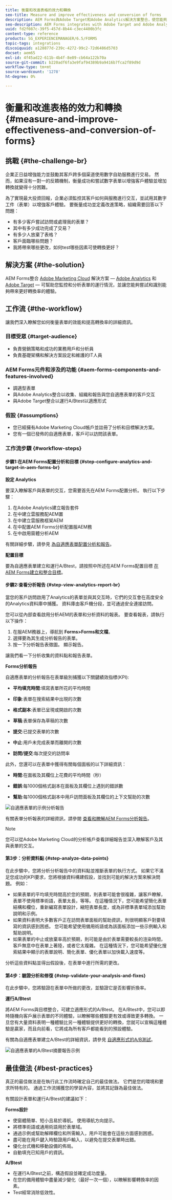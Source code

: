 ```yaml
---
title: 衡量和改進表格的效力和轉換
seo-title: Measure and improve effectiveness and conversion of forms
description: AEM Forms與Adobe Target和Adobe Analytics解決方案整合，使您能夠測量和改進表單的效能和轉換率。
seo-description: AEM Forms integrates with Adobe Target and Adobe Analytics solutions that allows you to measure and improve the performance and conversion rate of your forms.
uuid: fd2f087c-39f5-457d-8b44-c3ec4400b3fc
content-type: reference
products: SG_EXPERIENCEMANAGER/6.5/FORMS
topic-tags: integrations
discoiquuid: a128877d-239c-4272-99c2-72d6486d5703
docset: aem65
exl-id: 4f45ad22-611b-4b4f-8e89-cb64a122b70a
source-git-commit: b220adf6fa3e9faf94389b9a9416b7fca2f89d9d
workflow-type: tm+mt
source-wordcount: '1278'
ht-degree: 0%

---
```


# 衡量和改進表格的效力和轉換{#measure-and-improve-effectiveness-and-conversion-of-forms}

## 挑戰 {#the-challenge-br}

企業正日益增強能力並鼓勵其客戶跨多個渠道使用數字自助服務進行交易。 然而，如果沒有一對一的反饋機制，衡量成功和嘗試數字表單以增強客戶體驗並增加轉換就變得十分困難。

為了實現最大投資回報，企業必須監控其客戶如何與服務進行交互，並試用其數字工件（表單）以增強客戶體驗。 要衡量成功並定義改進策略，組織需要回答以下問題：

* 有多少客戶嘗試訪問或處理我的表單？
* 其中有多少成功完成了交易？
* 有多少人放棄了表格？
* 客戶面臨哪些問題？
* 我將帶來哪些更改，如何test哪些因素可使轉換更好？

## 解決方案 {#the-solution}

AEM Forms整合 [Adobe Marketing Cloud](https://www.adobe.com/marketing-cloud.html) 解決方案 —  [Adobe Analytics](https://www.adobe.com/marketing-cloud/web-analytics.html) 和 [Adobe Target](https://www.adobe.com/marketing-cloud/testing-targeting.html)  — 可幫助您監控和分析表單的運行情況，並讓您能夠嘗試和識別能夠帶來更好轉換率的體驗。

## 工作流 {#the-workflow}

讓我們深入瞭解您如何衡量表單的效能和提高轉換率的詳細資訊。

### 目標受眾 {#target-audience}

* 負責營銷策略和成功的業務用戶和分析員
* 負責基礎架構和解決方案設定和維護的IT人員

### AEM Forms元件和涉及的功能 {#aem-forms-components-and-features-involved}

* 調適型表單
* 與Adobe Analytics整合以收集、組織和報告與您自適應表單的客戶交互
* 與Adobe Target整合以運行A/Btest以適應形式

### 假設 {#assumptions}

* 您已經擁有Adobe Marketing Cloud帳戶並註冊了分析和目標解決方案。
* 您有一個已發佈的自適應表單，客戶可以訪問該表單。

### 工作流步驟 {#workflow-steps}

#### 步驟1:在AEM Forms配置分析和目標  {#step-configure-analytics-and-target-in-aem-forms-br}

**設定 Analytics**

要深入瞭解客戶與表單的交互，您需要首先在AEM Forms配置分析。 執行以下步驟：

1. 在Adobe Analytics建立報告套件
1. 在中建立雲服務配AEM置
1. 在中建立雲服務框架AEM
1. 在中配置AEM Forms分析配置服AEM務
1. 在中啟用窗體分析AEM

有關詳細步驟，請參見 [為自適應表單配置分析和報告](../../forms/using/configure-analytics-forms-documents.md)。

**配置目標**

要為自適應表單建立和運行A/Btest，請按照中所述在AEM Forms配置目標 [在AEM Forms建立和整合目標](../../forms/using/ab-testing-adaptive-forms.md#p-set-up-and-integrate-target-in-aem-forms-p)。

#### 步驟2:查看分析報告 {#step-view-analytics-report-br}

當您的客戶訪問啟用了Analytics的表單並與其交互時，它們的交互會在高度安全的Analytics資料庫中捕獲。 資料庫由客戶機分段，並可通過安全連接訪問。

您可以從內部查看啟用分析AEM的表單和分析資料的報表。 要查看報表，請執行以下操作：

1. 在服AEM務器上，導航到 **Forms>Forms和文檔**。
1. 選擇要為其生成分析報告的表單。
1. 按一下分析報告表徵圖。 顯示報告。

讓我們看一下分析收集的資料點和報告表單。

**Forms分析報告**

自適應表單的分析報告在表單級別捕獲以下關鍵績效指標(KPI):

* **平均填充時間**:填寫表單所花的平均時間
* **印象**:表單在搜索結果中出現的次數

* **格式副本**:表單已呈現或開啟的次數
* **草稿**:表單保存為草稿的次數

* **提交**:已提交表單的次數
* **中止**:用戶未完成表單而離開的次數
* **訪問/提交**:每次提交的訪問率

此外，您還可以在表單中獲得有關每個面板的以下詳細資訊：

* **時間**:在面板及其欄位上花費的平均時間（秒）

* **錯誤**:每1000個格式副本在面板及其欄位上遇到的錯誤數

* **幫助**:每1000個格式副本中用戶訪問面板及其欄位的上下文幫助的次數

![自適應表單的示例分析報告](assets/summary-report.png)

有關表單分析報表的詳細資訊，請參閱 [查看和瞭解AEM Forms分析報告](../../forms/using/view-understand-aem-forms-analytics-reports.md)。

>[!NOTE]
>
>您可以從Adobe Marketing Cloud的分析帳戶查看詳細報告並深入瞭解客戶及其與表單的交互。

#### 第3步：分析資料點 {#step-analyze-data-points}

在此步驟中，您將分析分析報告中的資料點並推斷表單的執行方式。 如果它不滿足您成功的KPI要求，您將根據資料構建假設，並找到可能的解決方案來解決問題。 例如：

* 如果表單的平均填充時間高於您的預期，則表單可能會很複雜，讓客戶瞭解，表單不使用標準術語，表單太長，等等。 在這種情況下，您可能希望簡化表單結構和欄位，重新編寫表單設計，縮短表單長度，或為非標準表單域添加幫助說明和示例。
* 如果資料表明大多數客戶正在訪問表單面板的幫助資訊，則很明顯客戶對要填寫的資訊感到困惑。 您可能希望使用備用術語或為該面板添加一些示例輸入和幫助說明。
* 如果表單的中止或放棄率高於預期，則可能是由於表單需要較長的渲染時間，客戶無意中在表單上著陸，或者它太複雜。 在這種情況下，您可能希望優化搜索結果中顯示的表單說明、簡化表單、優化表單以加快載入速度等。

分析這些資料點並得出假設後，在表單中進行所需的更改。

#### 第4步：驗證分析和修復 {#step-validate-your-analysis-and-fixes}

在此步驟中，您將驗證在表單中所做的更改，並驗證它是否影響折換率。

**運行A/Btest**

將AEM Forms與目標整合，可建立適應形式的A/Btest。 在A/Btest中，您可以即時隨機向客戶展示表單的不同體驗，以瞭解哪些體驗更有效或導致更多轉換。 一旦您有大量資料表明一種體驗比另一種體驗提供更好的轉換，您就可以宣稱這種體驗是贏家，而且向前看，它將成為所有客戶都能看到的預設體驗。

有關為自適應表單建立A/Btest的詳細資訊，請參見 [自適應形式的A/B測試](../../forms/using/ab-testing-adaptive-forms.md)。

![自適應表單的A/Btest摘要報告示例](assets/ab-test-report-4.png)

## 最佳做法 {#best-practices}

真正的最佳做法是在執行此工作流時確定自己的最佳做法。 它們是您的環境和要求所特有的。 通過工作流捕獲您的學習內容，並將其記錄為最佳做法。

有關設計表單和運行A/Btest的建議如下：

**Forms設計**

* 使窗體簡單、短小且易於導航。 使用導航方向提示。
* 將標準術語或通用術語用於表單域。
* 通過示例或幫助解釋欄位和所需輸入，用戶可能會在這些方面感到困惑。
* 盡可能在用戶鍵入時驗證用戶輸入，以避免在提交表單時出錯。
* 優化台式機和移動設備的佈局。
* 自動填充已知用戶的資訊。

**A/Btest**

* 在運行A/Btest之前，構造假設並確定成功度量。
* 在您的備用體驗中盡量減少變化（最好一次一個），以瞭解影響轉換率的因素。
* Test經常消除低效性。
